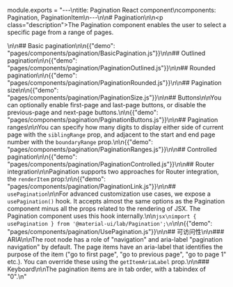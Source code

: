 module.exports = "---\ntitle: Pagination React component\ncomponents: Pagination, PaginationItem\n---\n\n# Pagination\n\n<p class=\"description\">The Pagination component enables the user to select a specific page from a range of pages.</p>\n\n## Basic pagination\n\n{{\"demo\": \"pages/components/pagination/BasicPagination.js\"}}\n\n## Outlined pagination\n\n{{\"demo\": \"pages/components/pagination/PaginationOutlined.js\"}}\n\n## Rounded pagination\n\n{{\"demo\": \"pages/components/pagination/PaginationRounded.js\"}}\n\n## Pagination size\n\n{{\"demo\": \"pages/components/pagination/PaginationSize.js\"}}\n\n## Buttons\n\nYou can optionally enable first-page and last-page buttons, or disable the previous-page and next-page buttons.\n\n{{\"demo\": \"pages/components/pagination/PaginationButtons.js\"}}\n\n## Pagination ranges\n\nYou can specify how many digits to display either side of current page with the `siblingRange` prop, and adjacent to the start and end page number with the `boundaryRange` prop.\n\n{{\"demo\": \"pages/components/pagination/PaginationRanges.js\"}}\n\n## Controlled pagination\n\n{{\"demo\": \"pages/components/pagination/PaginationControlled.js\"}}\n\n## Router integration\n\nPagination supports two approaches for Router integration, the `renderItem` prop:\n\n{{\"demo\": \"pages/components/pagination/PaginationLink.js\"}}\n\n## `usePagination`\n\nFor advanced customization use cases, we expose a `usePagination()` hook. It accepts almost the same options as the Pagination component minus all the props related to the rendering of JSX. The Pagination component uses this hook internally.\n\n```jsx\nimport { usePagination } from '@material-ui/lab/Pagination';\n```\n\n{{\"demo\": \"pages/components/pagination/UsePagination.js\"}}\n\n## 可访问性\n\n### ARIA\n\nThe root node has a role of \"navigation\" and aria-label \"pagination navigation\" by default. The page items have an aria-label that identifies the purpose of the item (\"go to first page\", \"go to previous page\", \"go to page 1\" etc.). You can override these using the `getItemAriaLabel` prop.\n\n### Keyboard\n\nThe pagination items are in tab order, with a tabindex of \"0\".\n"